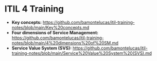 # ITIL 4 Training

- **Key concepts:** https://github.com/bamontelucas/itil-training-notes/blob/main/Key%20concepts.md
- **Four dimensions of Service Management:** https://github.com/bamontelucas/itil-training-notes/blob/main/4%20dimensions%20of%20SM.md
- **Service Value System (SVS):** https://github.com/bamontelucas/itil-training-notes/blob/main/Service%20Value%20System%20(SVS).md